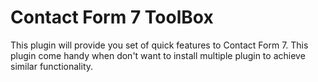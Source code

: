 # Contact Form 7 ToolBox #

This plugin will provide you set of quick features to Contact Form 7. This plugin come handy when don't want to install multiple plugin to achieve similar functionality.
